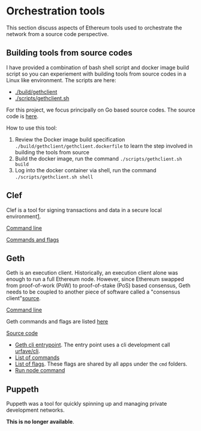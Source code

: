 # Orchestration tools

This section discuss aspects of Ethereum tools used to orchestrate the network from a source code perspective.

## Building tools from source codes

I have provided a combination of bash shell script and docker image build script so you can experiement with building tools from source codes in a Linux like environment. The scripts are here:

* [./build/gethclient](../build/gethclient)
* [./scripts/gethclient.sh](../scripts/gethclient.sh)

For this project, we focus principally on Go based source codes. The source code is [here](https://github.com/ethereum/go-ethereum).

How to use this tool:

1. Review the Docker image build specification `./build/gethclient/gethclient.dockerfile` to learn the step involved in building the tools from source
1. Build the docker image, run the command `./scripts/gethclient.sh build`
1. Log into the docker container via shell, run the command `./scripts/gethclient.sh shell`

## Clef

Clef is a tool for signing transactions and data in a secure local environment[1](https://geth.ethereum.org/docs/tools/clef/introduction).

<u>Command line</u>

[Commands and flags](https://geth.ethereum.org/docs/tools/clef/introduction)

## Geth

Geth is an execution client. Historically, an execution client alone was enough to run a full Ethereum node. However, since Ethereum swapped from proof-of-work (PoW) to proof-of-stake (PoS) based consensus, Geth needs to be coupled to another piece of software called a "consensus client"[source](https://geth.ethereum.org/docs/getting-started/consensus-clients).

<u>Command line</u>

Geth commands and flags are listed [here](https://geth.ethereum.org/docs/interface/command-line-options)

<u>Source code</u>

* [Geth cli entrypoint](https://github.com/ethereum/go-ethereum/blob/de1cecb22e2a18ad70d4cb92bee122f4549c5b79/cmd/geth/main.go#L266). The entry point uses a cli development call [urfave/cli](https://cli.urfave.org/v2/).
* [List of commands](https://github.com/ethereum/go-ethereum/blob/master/cmd/geth/chaincmd.go)
* [List of flags](https://github.com/ethereum/go-ethereum/blob/de1cecb22e2a18ad70d4cb92bee122f4549c5b79/cmd/utils/flags.go#L81). These flags are shared by all apps under the `cmd` folders.
* [Run node command](https://github.com/ethereum/go-ethereum/blob/de1cecb22e2a18ad70d4cb92bee122f4549c5b79/cmd/geth/main.go#L343)

## Puppeth

Puppeth was a tool for quickly spinning up and managing private development networks. 

**This is no longer available**. 
